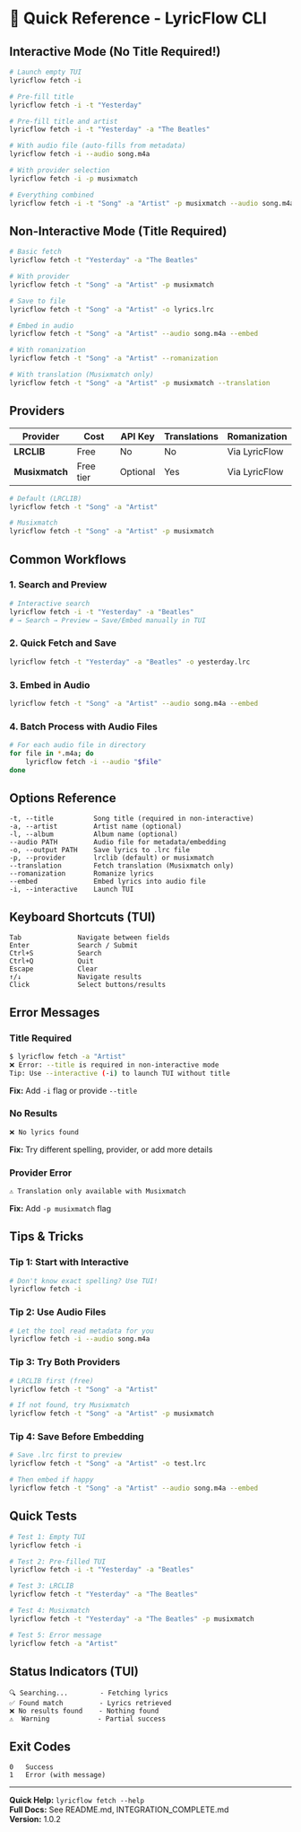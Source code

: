 # 🎯 Quick Reference - LyricFlow CLI

## Interactive Mode (No Title Required!)

```bash
# Launch empty TUI
lyricflow fetch -i

# Pre-fill title
lyricflow fetch -i -t "Yesterday"

# Pre-fill title and artist
lyricflow fetch -i -t "Yesterday" -a "The Beatles"

# With audio file (auto-fills from metadata)
lyricflow fetch -i --audio song.m4a

# With provider selection
lyricflow fetch -i -p musixmatch

# Everything combined
lyricflow fetch -i -t "Song" -a "Artist" -p musixmatch --audio song.m4a
```

## Non-Interactive Mode (Title Required)

```bash
# Basic fetch
lyricflow fetch -t "Yesterday" -a "The Beatles"

# With provider
lyricflow fetch -t "Song" -a "Artist" -p musixmatch

# Save to file
lyricflow fetch -t "Song" -a "Artist" -o lyrics.lrc

# Embed in audio
lyricflow fetch -t "Song" -a "Artist" --audio song.m4a --embed

# With romanization
lyricflow fetch -t "Song" -a "Artist" --romanization

# With translation (Musixmatch only)
lyricflow fetch -t "Song" -a "Artist" -p musixmatch --translation
```

## Providers

| Provider | Cost | API Key | Translations | Romanization |
|----------|------|---------|--------------|--------------|
| **LRCLIB** | Free | No | No | Via LyricFlow |
| **Musixmatch** | Free tier | Optional | Yes | Via LyricFlow |

```bash
# Default (LRCLIB)
lyricflow fetch -t "Song" -a "Artist"

# Musixmatch
lyricflow fetch -t "Song" -a "Artist" -p musixmatch
```

## Common Workflows

### 1. Search and Preview
```bash
# Interactive search
lyricflow fetch -i -t "Yesterday" -a "Beatles"
# → Search → Preview → Save/Embed manually in TUI
```

### 2. Quick Fetch and Save
```bash
lyricflow fetch -t "Yesterday" -a "Beatles" -o yesterday.lrc
```

### 3. Embed in Audio
```bash
lyricflow fetch -t "Song" -a "Artist" --audio song.m4a --embed
```

### 4. Batch Process with Audio Files
```bash
# For each audio file in directory
for file in *.m4a; do
    lyricflow fetch -i --audio "$file"
done
```

## Options Reference

```
-t, --title          Song title (required in non-interactive)
-a, --artist         Artist name (optional)
-l, --album          Album name (optional)
--audio PATH         Audio file for metadata/embedding
-o, --output PATH    Save lyrics to .lrc file
-p, --provider       lrclib (default) or musixmatch
--translation        Fetch translation (Musixmatch only)
--romanization       Romanize lyrics
--embed              Embed lyrics into audio file
-i, --interactive    Launch TUI
```

## Keyboard Shortcuts (TUI)

```
Tab              Navigate between fields
Enter            Search / Submit
Ctrl+S           Search
Ctrl+Q           Quit
Escape           Clear
↑/↓              Navigate results
Click            Select buttons/results
```

## Error Messages

### Title Required
```bash
$ lyricflow fetch -a "Artist"
❌ Error: --title is required in non-interactive mode
Tip: Use --interactive (-i) to launch TUI without title
```

**Fix:** Add `-i` flag or provide `--title`

### No Results
```bash
❌ No lyrics found
```

**Fix:** Try different spelling, provider, or add more details

### Provider Error
```bash
⚠️ Translation only available with Musixmatch
```

**Fix:** Add `-p musixmatch` flag

## Tips & Tricks

### Tip 1: Start with Interactive
```bash
# Don't know exact spelling? Use TUI!
lyricflow fetch -i
```

### Tip 2: Use Audio Files
```bash
# Let the tool read metadata for you
lyricflow fetch -i --audio song.m4a
```

### Tip 3: Try Both Providers
```bash
# LRCLIB first (free)
lyricflow fetch -t "Song" -a "Artist"

# If not found, try Musixmatch
lyricflow fetch -t "Song" -a "Artist" -p musixmatch
```

### Tip 4: Save Before Embedding
```bash
# Save .lrc first to preview
lyricflow fetch -t "Song" -a "Artist" -o test.lrc

# Then embed if happy
lyricflow fetch -t "Song" -a "Artist" --audio song.m4a --embed
```

## Quick Tests

```bash
# Test 1: Empty TUI
lyricflow fetch -i

# Test 2: Pre-filled TUI
lyricflow fetch -i -t "Yesterday" -a "Beatles"

# Test 3: LRCLIB
lyricflow fetch -t "Yesterday" -a "The Beatles"

# Test 4: Musixmatch
lyricflow fetch -t "Yesterday" -a "The Beatles" -p musixmatch

# Test 5: Error message
lyricflow fetch -a "Artist"
```

## Status Indicators (TUI)

```
🔍 Searching...        - Fetching lyrics
✅ Found match         - Lyrics retrieved
❌ No results found    - Nothing found
⚠️  Warning            - Partial success
```

## Exit Codes

```
0   Success
1   Error (with message)
```

---

**Quick Help:** `lyricflow fetch --help`  
**Full Docs:** See README.md, INTEGRATION_COMPLETE.md  
**Version:** 1.0.2

